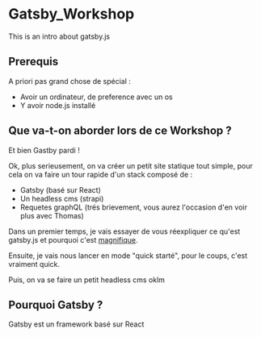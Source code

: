 # Gatsby_Workshop
This is an intro about gatsby.js


## Prerequis 
A priori pas grand chose de spécial : 
  * Avoir un ordinateur, de preference avec un os
  * Y avoir node.js installé 
                                      
## Que va-t-on aborder lors de ce Workshop ? 
Et bien Gastby pardi ! 

Ok, plus serieusement, on va créer un petit site statique tout simple, pour cela on va faire un tour rapide d'un stack composé de : 
 
  * Gatsby (basé sur React)
  * Un headless cms (strapi)
  * Requetes graphQL (trés brievement, vous aurez l'occasion d'en voir plus avec Thomas)

Dans un premier temps, je vais essayer de vous réexpliquer ce qu'est gatsby.js et pourquoi c'est [magnifique](https://giphy.com/gifs/great-gatsby-matt01ss-sp685iuIEGuys/tile).

Ensuite, je vais nous lancer en mode "quick starté", pour le coups, c'est vraiment quick. 

Puis, on va se faire un petit headless cms oklm 

## Pourquoi Gatsby ? 

Gatsby est un framework basé sur React 

